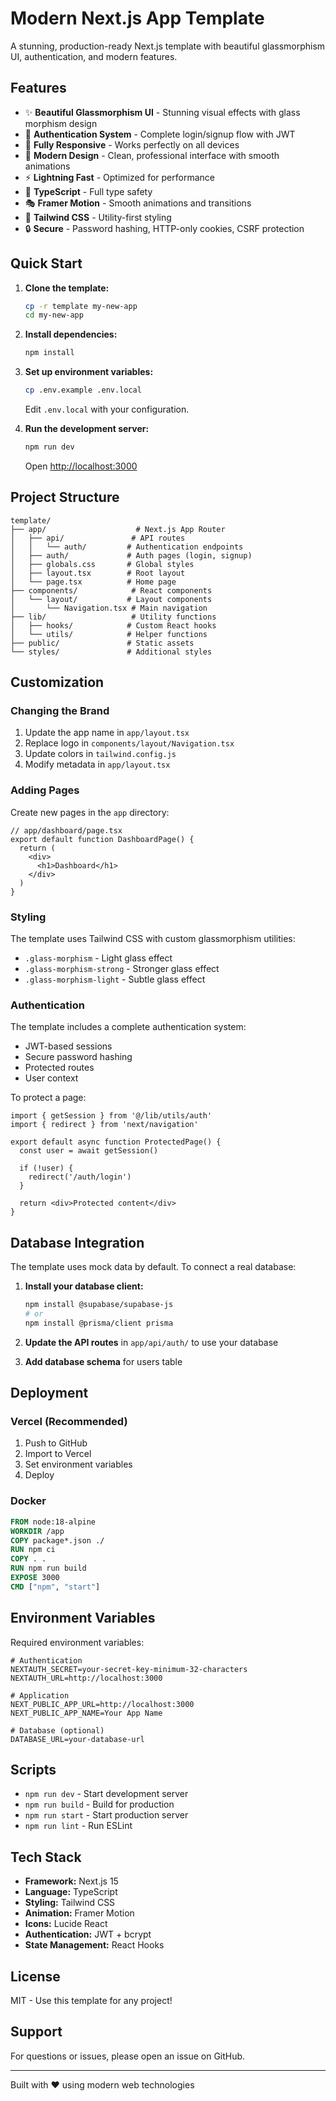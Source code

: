 # Modern Next.js App Template

A stunning, production-ready Next.js template with beautiful glassmorphism UI, authentication, and modern features.

## Features

- ✨ **Beautiful Glassmorphism UI** - Stunning visual effects with glass morphism design
- 🔐 **Authentication System** - Complete login/signup flow with JWT
- 📱 **Fully Responsive** - Works perfectly on all devices
- 🎨 **Modern Design** - Clean, professional interface with smooth animations
- ⚡ **Lightning Fast** - Optimized for performance
- 🎯 **TypeScript** - Full type safety
- 🎭 **Framer Motion** - Smooth animations and transitions
- 🎪 **Tailwind CSS** - Utility-first styling
- 🔒 **Secure** - Password hashing, HTTP-only cookies, CSRF protection

## Quick Start

1. **Clone the template:**
   ```bash
   cp -r template my-new-app
   cd my-new-app
   ```

2. **Install dependencies:**
   ```bash
   npm install
   ```

3. **Set up environment variables:**
   ```bash
   cp .env.example .env.local
   ```
   Edit `.env.local` with your configuration.

4. **Run the development server:**
   ```bash
   npm run dev
   ```
   Open [http://localhost:3000](http://localhost:3000)

## Project Structure

```
template/
├── app/                    # Next.js App Router
│   ├── api/               # API routes
│   │   └── auth/         # Authentication endpoints
│   ├── auth/             # Auth pages (login, signup)
│   ├── globals.css       # Global styles
│   ├── layout.tsx        # Root layout
│   └── page.tsx          # Home page
├── components/            # React components
│   └── layout/           # Layout components
│       └── Navigation.tsx # Main navigation
├── lib/                   # Utility functions
│   ├── hooks/            # Custom React hooks
│   └── utils/            # Helper functions
├── public/               # Static assets
└── styles/               # Additional styles
```

## Customization

### Changing the Brand

1. Update the app name in `app/layout.tsx`
2. Replace logo in `components/layout/Navigation.tsx`
3. Update colors in `tailwind.config.js`
4. Modify metadata in `app/layout.tsx`

### Adding Pages

Create new pages in the `app` directory:

```tsx
// app/dashboard/page.tsx
export default function DashboardPage() {
  return (
    <div>
      <h1>Dashboard</h1>
    </div>
  )
}
```

### Styling

The template uses Tailwind CSS with custom glassmorphism utilities:

- `.glass-morphism` - Light glass effect
- `.glass-morphism-strong` - Stronger glass effect
- `.glass-morphism-light` - Subtle glass effect

### Authentication

The template includes a complete authentication system:

- JWT-based sessions
- Secure password hashing
- Protected routes
- User context

To protect a page:

```tsx
import { getSession } from '@/lib/utils/auth'
import { redirect } from 'next/navigation'

export default async function ProtectedPage() {
  const user = await getSession()
  
  if (!user) {
    redirect('/auth/login')
  }

  return <div>Protected content</div>
}
```

## Database Integration

The template uses mock data by default. To connect a real database:

1. **Install your database client:**
   ```bash
   npm install @supabase/supabase-js
   # or
   npm install @prisma/client prisma
   ```

2. **Update the API routes** in `app/api/auth/` to use your database

3. **Add database schema** for users table

## Deployment

### Vercel (Recommended)

1. Push to GitHub
2. Import to Vercel
3. Set environment variables
4. Deploy

### Docker

```dockerfile
FROM node:18-alpine
WORKDIR /app
COPY package*.json ./
RUN npm ci
COPY . .
RUN npm run build
EXPOSE 3000
CMD ["npm", "start"]
```

## Environment Variables

Required environment variables:

```env
# Authentication
NEXTAUTH_SECRET=your-secret-key-minimum-32-characters
NEXTAUTH_URL=http://localhost:3000

# Application
NEXT_PUBLIC_APP_URL=http://localhost:3000
NEXT_PUBLIC_APP_NAME=Your App Name

# Database (optional)
DATABASE_URL=your-database-url
```

## Scripts

- `npm run dev` - Start development server
- `npm run build` - Build for production
- `npm run start` - Start production server
- `npm run lint` - Run ESLint

## Tech Stack

- **Framework:** Next.js 15
- **Language:** TypeScript
- **Styling:** Tailwind CSS
- **Animation:** Framer Motion
- **Icons:** Lucide React
- **Authentication:** JWT + bcrypt
- **State Management:** React Hooks

## License

MIT - Use this template for any project!

## Support

For questions or issues, please open an issue on GitHub.

---

Built with ❤️ using modern web technologies